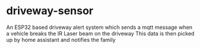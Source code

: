 # driveway-sensor
 
An ESP32 based driveway alert system which sends a mqtt message when a vehicle breaks the IR Laser beam on the driveway
This data is then picked up by home assistant and notifies the family
